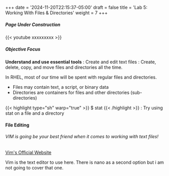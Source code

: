 +++
date = '2024-11-20T22:15:37-05:00'
draft = false
title = 'Lab 5: Working With Files & Directories'
weight = 7
+++





##### Page Under Construction

{{< youtube xxxxxxxxx >}}

##### Objective Focus
**Understand and use essential tools**
: Create and edit text files
: Create, delete, copy, and move files and directories all the time.

In RHEL, most of our time will be spent with regular files and directories. 
- Files may contain text, a script, or binary data
- Directories are containers for files and other directories (sub-directories)

{{< highlight type="sh" warp="true" >}} $ stat <file or dir>{{< /highlight >}}
:	Try using stat on a file and a directory

#### File Editing 

###### VIM is going be your best friend when it comes to working with text files!

[Vim's Official Website](https://www.vim.org/)

Vim is the text editor to use here. There is nano as a second option but i am not going to cover that one. 



